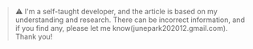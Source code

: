 > ⚠️ I'm a self-taught developer, and the article is based on my
> understanding and research. There can be incorrect information, and if
> you find any, please let me know(junepark202012.gmail.com). Thank you!
